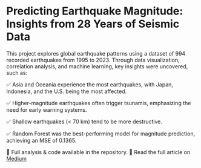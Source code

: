 # Predicting Earthquake Magnitude: Insights from 28 Years of Seismic Data

This project explores global earthquake patterns using a dataset of 994 recorded earthquakes from 1995 to 2023. Through data visualization, correlation analysis, and machine learning, key insights were uncovered, such as:

✅ Asia and Oceania experience the most earthquakes, with Japan, Indonesia, and the U.S. being the most affected.

✅ Higher-magnitude earthquakes often trigger tsunamis, emphasizing the need for early warning systems.

✅ Shallow earthquakes (< 70 km) tend to be more destructive.

✅ Random Forest was the best-performing model for magnitude prediction, achieving an MSE of 0.1365.

📌 Full analysis & code available in the repository.
🔗 Read the full article on [Medium](https://medium.com/@balaj.khalid/predicting-earthquake-magnitude-insights-from-28-years-of-seismic-data-a68a0645061f)
